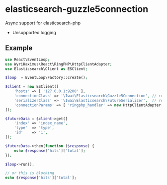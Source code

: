 elasticsearch-guzzle5connection
===============================

Async support for elasticsearch-php

* Unsupported logging

## Example

```php
use React\EventLoop;
use WyriHaximus\React\RingPHP\HttpClientAdapter;
use Elasticsearch\Client as ESClient;

$loop  = EventLoop\Factory::create();

$client = new ESClient([
    'hosts' => [ '127.0.0.1:9200' ],
    'connectionClass' => '\Iwai\Elasticsearch\Guzzle5Connection', // required
    'serializerClass' => '\Iwai\Elasticsearch\FutureSerializer',  // required
    'connectionParams' => [ 'ringphp_handler' => new HttpClientAdapter($loop) ] // optional
]);

$futureData = $client->get([
    'index' => 'index_name',
    'type'  => 'type',
    'id'    => '1',
]);

$futureData->then(function ($response) {
    echo $response['hits']['total'];
});

$loop->run();

// or this is blocking
echo $response['hits']['total'];

```
